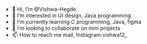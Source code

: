- 👋 Hi, I’m @Vishwa-Hegde
- 👀 I’m interested in UI design, Java programming 
- 🌱 I’m currently learning C programming, Java, figma 
- 💞️ I’m looking to collaborate on mini projects
- 📫 How to reach me mail, Instagram:vishwa12_

<!---
Vishwa-Hegde/Vishwa-Hegde is a ✨ special ✨ repository because its `README.md` (this file) appears on your GitHub profile.
You can click the Preview link to take a look at your changes.
--->
